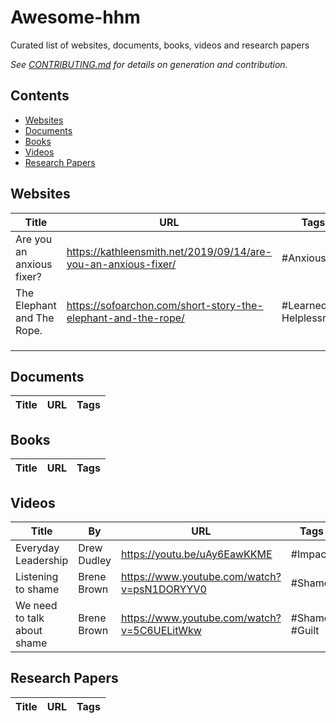 # Awesome-hhm
Curated list of websites, documents, books, videos and research papers

_See [CONTRIBUTING.md](/CONTRIBUTING.md) for details on generation and contribution._

## Contents

- [Websites](#websites)
- [Documents](#documents)
- [Books](#books)
- [Videos](#videos)
- [Research Papers](#researchpapers)


## Websites

| Title                      | URL                                                            | Tags                  |
|----------------------------|----------------------------------------------------------------|-----------------------|
| Are you an anxious fixer?  | https://kathleensmith.net/2019/09/14/are-you-an-anxious-fixer/ | #Anxious              |
| The Elephant and The Rope. | https://sofoarchon.com/short-story-the-elephant-and-the-rope/  | #Learned Helplessness |
|                            |                                                                |                       |
|                            |                                                                |                       |
|                            |                                                                |                       |

## Documents

| Title                      | URL                                                            | Tags                  |
|----------------------------|----------------------------------------------------------------|-----------------------|

## Books

| Title                      | URL                                                            | Tags                  |
|----------------------------|----------------------------------------------------------------|-----------------------|


## Videos

| Title                       | By          | URL                                               | Tags                  |
|-----------------------------|-------------|---------------------------------------------------|-----------------------|
| Everyday Leadership         | Drew Dudley | https://youtu.be/uAy6EawKKME                      | #Impact               |
| Listening to shame          | Brene Brown | https://www.youtube.com/watch?v=psN1DORYYV0       | #Shame                |
| We need to talk about shame | Brene Brown | https://www.youtube.com/watch?v=5C6UELitWkw       | #Shame, #Guilt        |


## Research Papers

| Title                      | URL                                                            | Tags                  |
|----------------------------|----------------------------------------------------------------|-----------------------|
